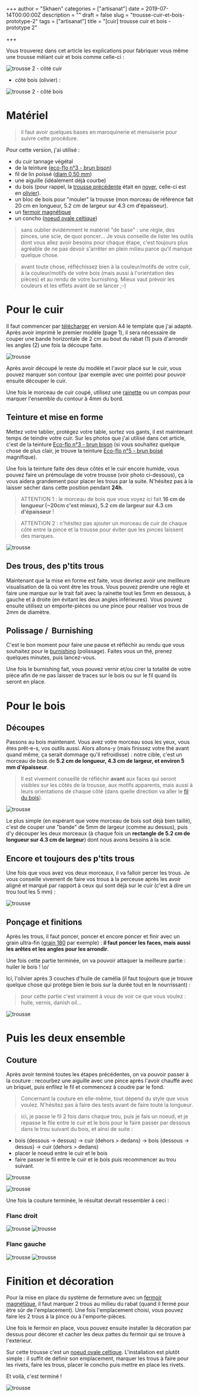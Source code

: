 +++
author = "Skhaen"
categories = ["artisanat"]
date = 2019-07-14T00:00:00Z
description = ""
draft = false
slug = "trousse-cuir-et-bois-prototype-2"
tags = ["artisanat"]
title = "[cuir] trousse cuir et bois - prototype 2"

+++

Vous trouverez dans cet article les explications pour fabriquer vous même une trousse mêlant cuir et bois comme celle-ci :

![trousse 2 - côté cuir](/images/cuir/2019-07-trousse-prototype-2/trousse-2.jpg)

* côté bois (olivier) :

![trousse 2 - côté bois](/images/cuir/2019-07-trousse-prototype-2/trousse-2-flanc-droit-1.jpg)

# Matériel 

> il faut avoir quelques bases en maroquinerie et menuiserie pour suivre cette procédure.

Pour cette version, j'ai utilisé :

* du cuir tannage végétal 
* de la teinture ([eco-flo n°3 - brun bison](https://www.decocuir.com/teinture-brun-bison-a-base-d-eau-eco-flo-n3-c2x10155202))
* fil de lin poissé ([diam 0,50 mm](https://www.decocuir.com/bobine-fil-lin-poisse-couture-main-cire-cuir-c2x23446763))
* une aiguille (idéalement déjà courbe)
* du bois (pour rappel, la [trousse précédente](https://www.cyphercat.eu/posts/artisanat/trousse-cuir-et-bois-prototype-1/) était en [noyer](https://www.ftfi.fr/bois/articles/le-bois/bois-pour-tournage/noyer.htm), celle-ci est en [olivier](https://www.ftfi.fr/bois/articles/le-bois/bois-pour-tournage/fiches/car-oliv2-carrelet-de-bois-d-olivier-60-x-60-x-200mm.htm)).
* un bloc de bois pour "mouler" la trousse (mon morceau de référence fait 20 cm en longueur, 5.2 cm de largeur sur 4.3 cm d'épaisseur).
* un [fermoir magnétique](https://www.decocuir.com/top-fermoir-magnetique-fermeture-sac-cuir-maroquinerie-c2x9259899)
* un concho ([noeud ovale celtique](https://www.decocuir.com/top-fermoir-magnetique-fermeture-sac-cuir-maroquinerie-c2x9259899))

> sans oublier évidémment le matériel "de base" : une règle, des pinces, une scie, de quoi poncer...
> Je vous conseille de lister les outils dont vous allez avoir besoins pour chaque étape, c'est toujours plus agréable de ne pas devoir s'arrêter en plein milieu parce qu'il manque quelque chose.

> avant toute chose, réfléchissez bien à la couleur/motifs de votre cuir, à la couleur/motifs de votre bois (mais aussi à l'orientation des pièces) et au rendu de votre burnishing. Mieux vaut prévoir les couleurs et les effets avant de se lancer ;-)

# Pour le cuir

Il faut commencer par [télécharger](http://makesupply-leather.com/templates/make-simple-gusseted-leather-clutch-free-pdf-template-build-along-tutorial/) en version A4 le template que j'ai adapté. Après avoir imprimé le premier modèle (page 1), il sera nécessaire de couper une bande horizontale de 2 cm au bout du rabat (1) puis d'arrondir les angles (2) une fois la découpe faite.

![trousse](/images/cuir/2019-07-trousse-prototype-2/trousse-2-template.jpg)

Après avoir découpé le reste du modèle et l'avoir placé sur le cuir, vous pouvez marquer son contour (par exemple avec une pointe) pour pouvoir ensuite découper le cuir.

Une fois le morceau de cuir coupé, utilisez une [rainette](https://www.decocuir.com/rainette-gouge-tracer-creuser-couture-cuir-travail-c2x25394761) ou un compas pour marquer l'ensemble du contour à 4mm du bord.

## Teinture et mise en forme

Mettez votre tablier, protégez votre table, sortez vos gants, il est maintenant temps de teindre votre cuir. Sur les photos que j'ai utilisé dans cet article, c'est de la teinture [Eco-flo n°3 - brun bison](https://www.decocuir.com/teinture-brun-bison-a-base-d-eau-eco-flo-n3-c2x10155202) (si vous souhaitez quelque chose de plus clair, je trouve la teinture [Eco-flo n°5 - brun boisé](https://www.decocuir.com/teinture-brun-boise-eco-flo-tandy-leather-c2x12543362) magnifique).

Une fois la teinture faite des deux côtés et le cuir encore humide, vous pouvez faire un prémoulage de votre trousse (voir photo ci-dessous), ça vous aidera grandement pour placer les trous par la suite. N'hésitez pas à la laisser sécher dans cette position pendant **24h**.

> ATTENTION 1 : le morceau de bois que vous voyez ici fait **16 cm de longueur (~20cm c'est mieux), 5.2 cm de largeur sur 4.3 cm d'épaisseur** !

> ATTENTION 2 : n'hésitez pas ajouter un morceau de cuir de chaque côté entre la pince et la trousse pour éviter que les pinces laissent des marques. 

![trousse](/images/cuir/2019-07-trousse-prototype-2/trousse-2-forme.jpg)

## Des trous, des p'tits trous

Maintenant que la mise en forme est faite, vous devriez avoir une meilleure visualisation de là où vont être les trous. Vous pouvez prendre une règle et faire une marque sur le trait fait avec la rainette tout les 5mm en dessous, à gauche et à droite (en évitant les deux angles inférieures). Vous pouvez ensuite utilisez un emporte-pièces ou une pince pour réaliser vos trous de 2mm de diamètre.

## Polissage /  Burnishing

C'est le bon moment pour faire une pause et réfléchir au rendu que vous souhaitez pour le [burnishing](https://www.instructables.com/id/how-to-burnish-leather-edges/) (polissage). Faites vous un thé, prenez quelques minutes, puis lancez-vous.

Une fois le burnishing fait, vous pouvez vernir et/ou cirer la totalité de votre pièce afin de ne pas laisser de traces sur le bois ou sur le fil quand ils seront en place.

# Pour le bois

## Découpes

Passons au bois maintenant. Vous avez votre morceau sous les yeux, vous êtes prêt-e-s, vos outils aussi. Alors allons-y (mais finissez votre thé avant quand même, ça serait dommage qu'il refroidisse) : notre cible, c'est un morceau de bois de **5.2 cm de longueur, 4.3 cm de largeur, et environ 5 mm d'épaisseur**.

> Il est vivement conseillé de réfléchir **avant** aux faces qui seront visibles sur les côtés de la trousse, aux motifs apparents, mais aussi à leurs orientations de chaque côté (dans quelle direction va aller le [fil du bois](https://fr.wikipedia.org/wiki/Fil_du_bois)).

![trousse](/images/cuir/2019-07-trousse-prototype-2/trousse-2-scie.jpg)

Le plus simple (en espérant que votre morceau de bois soit déjà bien taillé), c'est de couper une "bande" de 5mm de largeur (comme au dessus), puis d'y découper les deux morceaux (à chaque fois un **rectangle de 5.2 cm de longueur sur 4.3 cm de largeur**) dont nous avons besoins à la scie. 


## Encore et toujours des p'tits trous

Une fois que vous avez vos deux morceaux, il va falloir percer les trous. Je vous conseille vivement de faire vos trous à la perceuse après les avoir aligné et marqué par rapport à ceux qui sont déjà sur le cuir (c'est à dire un trou tout les 5 mm) :

![trousse](/images/cuir/2019-07-trousse-prototype-2/trousse-2-mesure-trous.jpg)

## Ponçage et finitions

Après les trous, il faut poncer, poncer et encore poncer et finir avec un grain ultra-fin ([grain 180](https://www.leroymerlin.fr/v3/p/produits/rouleau-abrasif-norton-93x5-mm-grains-180-e80348) par exemple) : **il faut poncer les faces, mais aussi les arêtes et les angles pour les arrondir**. 

Une fois cette partie terminée, on va pouvoir attaquer la meilleure partie : huiler le bois ! \o/

Ici, l'olivier après 3 couches d'huile de camélia (il faut toujours que je trouve quelque chose qui protège bien le bois sur la durée tout en le nourrissant) :

> pour cette partie c'est vraiment à vous de voir ce que vous voulez : huile, vernis, danish oil...

![trousse](/images/cuir/2019-07-trousse-prototype-2/trousse-2-oil.jpg)


# Puis les deux ensemble

## Couture

Après avoir terminé toutes les étapes précédentes, on va pouvoir passer à la couture : recourbez une aiguille avec une pince après l'avoir chauffé avec un briquet, puis enfilez le fil et commencez à coudre par le fond. 

> Concernant la couture en elle-même, tout dépend du style que vous voulez. N'hésitez pas à faire des tests avant de faire toute la longueur.

> ici, je passe le fil 2 fois dans chaque trou, puis je fais un noeud, et je repasse le file entre le cuir et le bois pour le faire passer par dessous dans le trou suivant du bois, et ainsi de suite :

* bois (dessous -> dessus) -> cuir (dehors > dedans) -> bois (dessous -> dessus) -> cuir (dehors > dedans)
* placer le noeud entre le cuir et le bois
* faire passer le fil entre le cuir et le bois puis recommencer au trou suivant. 

![trousse](/images/cuir/2019-07-trousse-prototype-2/trousse-2-couture-debut.jpg)

![trousse](/images/cuir/2019-07-trousse-prototype-2/trousse-2-couture-courbe.jpg)

Une fois la couture terminée, le résultat devrait ressembler à ceci :

### Flanc droit

![trousse](/images/cuir/2019-07-trousse-prototype-2/trousse-2-coutures-full-droite.jpg)
![trousse](/images/cuir/2019-07-trousse-prototype-2/trousse-2-flanc-droit-2.jpg)

### Flanc gauche 

![trousse](/images/cuir/2019-07-trousse-prototype-2/trousse-2-couture-gauche.jpg)
![trousse](/images/cuir/2019-07-trousse-prototype-2/trousse-couture-flanc-gauche.jpg)

# Finition et décoration

Pour la mise en place du système de fermeture avec un [fermoir magnétique](https://www.decocuir.com/top-fermoir-magnetique-fermeture-sac-cuir-maroquinerie-c2x9259899), il faut marquer 2 trous au milieu du rabat (quand il fermé pour être sûr de l'emplacement). Une fois l'emplacement choisi, vous pouvez faire les 2 trous à la pince ou à l'emporte-pièces.

Une fois le fermoir en place, vous pouvez ensuite installer la décoration par dessus pour décorer et cacher les deux pattes du fermoir qui se trouve à l'extérieur.

Sur cette trousse c'est un [noeud ovale celtique](https://www.decocuir.com/top-fermoir-magnetique-fermeture-sac-cuir-maroquinerie-c2x9259899). L'installation est plutôt simple : il suffit de définir son emplacement, marquer les trous à faire pour les rivets, faire les trous, placer le concho puis mettre en place les rivets.

Et voilà, c'est terminé !

![trousse](/images/cuir/2019-07-trousse-prototype-2/trousse-2-gauche.jpg)



